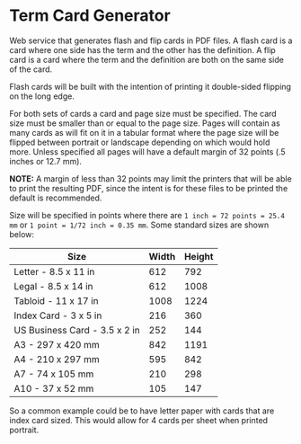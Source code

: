 # Term Card Generator

Web service that generates flash and flip cards in PDF files.  A flash card is a card where one side has the term and
the other has the definition.  A flip card is a card where the term and the definition are both on the same side of
the card.

Flash cards will be built with the intention of printing it double-sided flipping on the long edge.

For both sets of cards a card and page size must be specified.  The card size must be smaller than or equal to the page
size.  Pages will contain as many cards as will fit on it in a tabular format where the page size will be flipped
between portrait or landscape depending on which would hold more.  Unless specified all pages will have a default 
margin of 32 points (.5 inches or 12.7 mm).

**NOTE:** A margin of less than 32 points may limit the printers that will be able to print the resulting PDF, since
the intent is for these files to be printed the default is recommended.

Size will be specified in points where there are `1 inch = 72 points = 25.4 mm` or `1 point = 1/72 inch = 0.35 mm`.
Some standard sizes are shown below:

Size                          | Width    | Height
------------------------------|----------|--------
Letter - 8.5 x 11 in          | 612      | 792
Legal - 8.5 x 14 in           | 612      | 1008
Tabloid - 11 x 17 in          | 1008     | 1224
Index Card - 3 x 5 in         | 216      | 360
US Business Card - 3.5 x 2 in | 252      | 144
A3 - 297 x 420 mm             | 842      | 1191
A4 - 210 x 297 mm             | 595      | 842
A7 - 74 x 105 mm              | 210      | 298
A10 - 37 x 52 mm              | 105      | 147

So a common example could be to have letter paper with cards that are index card sized.  This would allow for 4 cards
per sheet when printed portrait.
